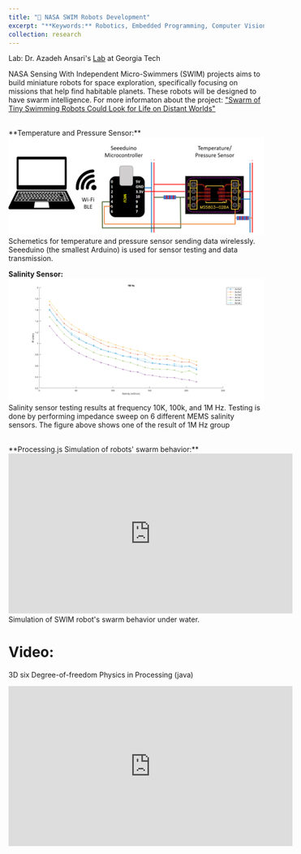 ```yaml
---
title: "🤖 NASA SWIM Robots Development"
excerpt: "**Keywords:** Robotics, Embedded Programming, Computer Vision, Computer Simulation, SWARM behavior<br/>"
collection: research
---
```

Lab: Dr. Azadeh Ansari's [Lab](https://aansari.ece.gatech.edu/) at Georgia Tech

NASA Sensing With Independent Micro-Swimmers (SWIM) projects aims to build miniature robots for space exploration, specifically focusing on missions that help find habitable planets. These robots will be designed to have swarm intelligence. For more informaton about the project: ["Swarm of Tiny Swimming Robots Could Look for Life on Distant Worlds"](https://www.jpl.nasa.gov/news/swarm-of-tiny-swimming-robots-could-look-for-life-on-distant-worlds)

<br>
**Temperature and Pressure Sensor:**

<img src='/images/TP_sensor.png'> 
Schemetics for temperature and pressure sensor sending data wirelessly. Seeeduino (the smallest Arduino) is used for sensor testing and data transmission.

**Salinity Sensor:**
<br>
<img src='/images/1M_real.png'> 
Salinity sensor testing results at frequency 10K, 100k, and 1M Hz. Testing is done by performing impedance sweep on 6 different MEMS salinity sensors. The figure above shows one of the result of 1M Hz group


<br>
**Processing.js Simulation of robots' swarm behavior:**
<iframe width="560" height="315" src="https://www.youtube.com/embed/vE2_bgOyD5U" title="YouTube video player" frameborder="0" allow="accelerometer; autoplay; clipboard-write; encrypted-media; gyroscope; picture-in-picture" allowfullscreen></iframe>
Simulation of SWIM robot's swarm behavior under water.

<br>

Video:
============
3D six Degree-of-freedom Physics in Processing (java)
<iframe width="560" height="315" src="https://www.youtube.com/embed/7b58-C1ONlw" title="YouTube video player" frameborder="0" allow="accelerometer; autoplay; clipboard-write; encrypted-media; gyroscope; picture-in-picture" allowfullscreen></iframe>
